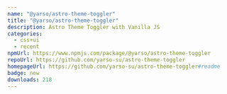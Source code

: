 ```yaml
---
name: "@yarso/astro-theme-toggler"
title: "@yarso/astro-theme-toggler"
description: Astro Theme Toggler with Vanilla JS
categories:
  - css+ui
  - recent
npmUrl: https://www.npmjs.com/package/@yarso/astro-theme-toggler
repoUrl: https://github.com/yarso-su/astro-theme-toggler
homepageUrl: https://github.com/yarso-su/astro-theme-toggler#readme
badge: new
downloads: 218
---
```

